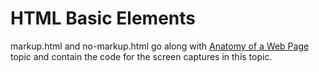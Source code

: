 # HTML Basic Elements

markup.html and no-markup.html 
go along with [Anatomy of a Web Page](https://chnn-anne.gitbook.io/html-css/how-the-web-works/anatomy-of-a-web-page) topic and contain the code for the screen captures in this topic.





